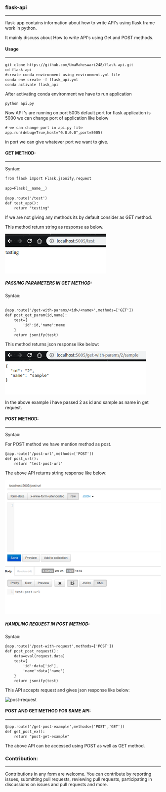 ### flask-api

------

flask-app contains information about how to write API's using flask frame work in python.

It mainly discuss about How to write API's using Get and POST methods.

#### Usage

------

```
git clone https://github.com/UmaMaheswari248/flask-api.git
cd flask-api
#create conda environment using environment.yml file
conda env create -f flask_api.yml
conda activate flask_api
```

After activating conda environment we have to run application

```
python api.py
```

Now API 's are  running on port 5005 default port for flask application is 5000
we can change port of application like below

 			

```
# we can change port in api.py file
app.run(debug=True,host="0.0.0.0",port=5005)
```

in port we can give whatever port we want to give.



#### GET METHOD:

------

Syntax:

```
from flask import Flask,jsonify,request

app=Flask(__name__)

@app.route('/test')
def test_app():
    return "testing"
```

If we are not giving any methods its by default consider as GET method.

This method return string as response as below.

![string_response](./screen-shots/string_response.png)

##### PASSING PARAMETERS IN GET METHOD:

 Syntax:					

```

@app.route('/get-with-params/<id>/<name>',methods=['GET'])
def post_get_param(id,name):
    test={
        'id':id,'name':name
    }
    return jsonify(test)
```

This method returns json response like below:

![json_get_response](./screen-shots/json_get_response.png)

In the above example i have passed  2 as id and sample as name in get request.

#### POST METHOD:

------

Syntax:

For POST method we have mention method as post.

```
@app.route('/post-url',methods=['POST'])
def post_url():
    return "test-post-url"
```

The above API returns string response like below:

![post-response](./screen-shots/post-response.png)

##### HANDLING REQUEST IN POST METHOD:

Syntax:

```
@app.route('/post-with-request',methods=['POST'])
def post_post_request():
    data=eval(request.data)
    test={
        'id':data['id'],
        'name':data['name']
    }
    return jsonify(test)

```

This API accepts request and gives json response like below:

![post-request](/home/syntizen/UMA/technologies/git/flask_app/screen-shots/post-request.png)

#### POST AND GET METHOD FOR SAME API:

------

```
@app.route('/get-post-example',methods=['POST','GET'])
def get_post_ex():
    return "post-get-example"
```

The above API can be accessed using POST as well as GET method.



### Contribution:

------

Contributions in any form are welcome. You can contribute by reporting issues, submitting pull requests, reviewing pull requests, participating in discussions on issues and pull requests and more.